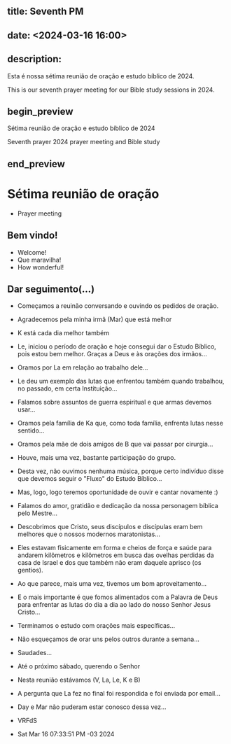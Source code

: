 ## title: Seventh PM
## date: <2024-03-16 16:00>

## description:

Esta é nossa sétima reunião de oração e estudo bíblico de 2024.

This is our seventh  prayer meeting for our Bible study sessions in 2024.

## begin_preview

Sétima reunião de oração e estudo bíblico de 2024

Seventh prayer 2024 prayer meeting and Bible study

## end_preview

# Sétima reunião de oração
- Prayer meeting

## Bem vindo!

- Welcome!
- Que maravilha!
- How wonderful!

## Dar seguimento(...)

- Começamos a reuinão conversando e ouvindo os pedidos de oração.
- Agradecemos pela minha irmã (Mar) que está melhor 
- K está cada dia melhor também
- Le, iniciou o período de oração e hoje consegui dar o Estudo Bíblico, pois estou bem melhor. Graças a Deus e às orações dos irmãos... 
- Oramos por La em relação ao trabalho dele... 
- Le deu um exemplo das lutas que enfrentou também quando trabalhou, no passado, em certa Instituição...
- Falamos sobre assuntos de guerra espiritual e que armas devemos usar... 
- Oramos pela família de Ka que, como toda família, enfrenta lutas nesse sentido... 
- Oramos pela mãe de dois amigos de B que vai passar por cirurgia...
- Houve, mais uma vez, bastante participação do grupo.
- Desta vez, não ouvimos nenhuma música, porque certo indivíduo disse que devemos seguir o "Fluxo" do Estudo Bíblico...
- Mas, logo, logo teremos oportunidade de ouvir e cantar novamente :)

- Falamos do amor, gratidão e dedicação da nossa personagem bíblica pelo Mestre...
- Descobrimos que Cristo, seus discípulos e discípulas eram bem melhores que o nossos modernos maratonistas... 
- Eles estavam fisicamente em forma e cheios de força e saúde para andarem kilômetros e kilômetros em busca das ovelhas perdidas da casa de Israel e dos que também não eram daquele aprisco (os gentios).

- Ao que parece, mais uma vez, tivemos um bom aproveitamento...

- E o mais importante é que fomos alimentados com a Palavra de Deus para enfrentar as lutas do dia a dia ao lado do nosso Senhor Jesus Cristo...

- Terminamos o estudo com orações mais específicas... 

- Não esqueçamos de orar uns pelos outros durante a semana...

- Saudades...

- Até o próximo sábado, querendo o Senhor

- Nesta reunião estávamos (V, La, Le, K e B)

- A pergunta que La fez no final foi respondida e foi enviada por email...

- Day e Mar não puderam estar conosco dessa vez...

- VRFdS
- Sat Mar 16 07:33:51 PM -03 2024

